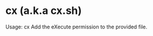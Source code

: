 <H1>cx (a.k.a cx.sh)</H1>
<P>
Usage: cx <filename>
Add the eXecute permission to the provided file.
</P>
